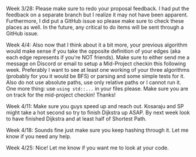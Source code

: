 Week 3/28: Please make sure to redo your proposal feedback. I had put the feedback on a separate branch but I realize it may not have been apparent. Furthermore, I did put a GitHub issue so please make sure to check these places as well. In the future, any critical to do items will be sent through a GitHub issue.

Week 4/4: Also now that I think about it a bit more, your previous algorithm would make sense if you take the opposite definition of your edges (aka each edge represents if you're NOT friends). Make sure to either send me a message on Discord or email to setup a Mid-Project checkin this following week. Preferably I want to see at least one working of your three algorithms (probably for you it would be BFS) or parsing and some simple tests for it. Also do not use absolute paths, use only relative paths or I cannot run it. One more thing: use `using std::...` in your files please. Make sure you are on track for the mid-project checkin! Thanks!

Week 4/11: Make sure you guys speed up and reach out. Kosaraju and SP might take a hot second so try to finish Dijkstra up ASAP. By next week look to have finished Dijkstra and at least half of Shortest Path.

Week 4/18: Sounds fine just make sure you keep hashing through it. Let me know if you need any help.

Week 4/25: Nice! Let me know if you want me to look at your code.
